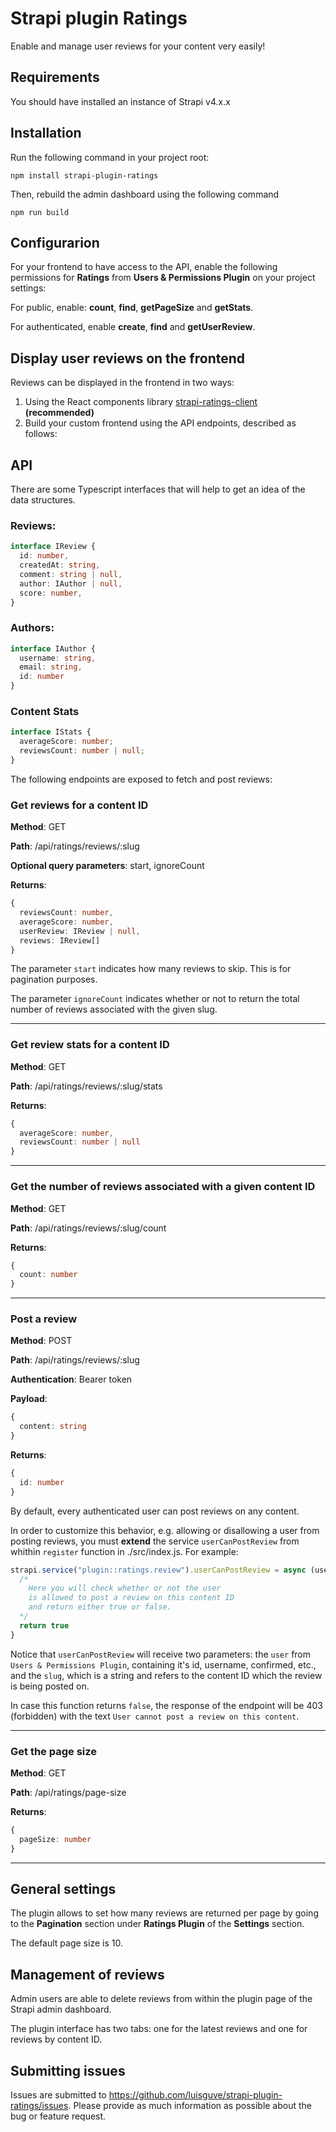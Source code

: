 # Strapi plugin Ratings

Enable and manage user reviews for your content very easily!

## Requirements

You should have installed an instance of Strapi v4.x.x

## Installation

Run the following command in your project root:

    npm install strapi-plugin-ratings

Then, rebuild the admin dashboard using the following command

    npm run build

## Configurarion

For your frontend to have access to the API, enable the following permissions for **Ratings** from **Users & Permissions Plugin** on your project settings:

For public, enable: **count**, **find**, **getPageSize** and **getStats**.

For authenticated, enable **create**, **find** and **getUserReview**.

## Display user reviews on the frontend

Reviews can be displayed in the frontend in two ways:

1. Using the React components library [strapi-ratings-client](https://npmjs.com/package/strapi-ratings-client) **(recommended)**
2. Build your custom frontend using the API endpoints, described as follows:

## API

There are some Typescript interfaces that will help to get an idea of the data structures.

### Reviews:

```ts
interface IReview {
  id: number,
  createdAt: string,
  comment: string | null,
  author: IAuthor | null,
  score: number,
}
```

### Authors:

```ts
interface IAuthor {
  username: string,
  email: string,
  id: number
}
```

### Content Stats

```ts
interface IStats {
  averageScore: number;
  reviewsCount: number | null;
}
```

The following endpoints are exposed to fetch and post reviews:

### Get reviews for a content ID

**Method**: GET

**Path**: /api/ratings/reviews/:slug

**Optional query parameters**: start, ignoreCount

**Returns**:

```ts
{
  reviewsCount: number,
  averageScore: number,
  userReview: IReview | null,
  reviews: IReview[]
}
```

The parameter `start` indicates how many reviews to skip. This is for pagination purposes.

The parameter `ignoreCount` indicates whether or not to return the total number of reviews associated with the given slug.

---

### Get review stats for a content ID

**Method**: GET

**Path**: /api/ratings/reviews/:slug/stats

**Returns**:

```ts
{
  averageScore: number,
  reviewsCount: number | null
}
```

---

### Get the number of reviews associated with a given content ID

**Method**: GET

**Path**: /api/ratings/reviews/:slug/count

**Returns**:

```ts
{
  count: number
}
```

---

### Post a review

**Method**: POST

**Path**: /api/ratings/reviews/:slug

**Authentication**: Bearer token

**Payload**:

```ts
{
  content: string
}
```

**Returns**:

```ts
{
  id: number
}
```

By default, every authenticated user can post reviews on any content.

In order to customize this behavior, e.g. allowing or disallowing a user from posting reviews, you must **extend** the service `userCanPostReview` from whithin `register` function in ./src/index.js. For example:

```js
strapi.service("plugin::ratings.review").userCanPostReview = async (user, slug) => {
  /*
    Here you will check whether or not the user
    is allowed to post a review on this content ID
    and return either true or false.
  */
  return true
}
```

Notice that `userCanPostReview` will receive two parameters: the `user` from `Users & Permissions Plugin`, containing it's id, username, confirmed, etc., and the `slug`, which is a string and refers to the content ID which the review is being posted on.

In case this function returns `false`, the response of the endpoint will be 403 (forbidden) with the text `User cannot post a review on this content`.

---

### Get the page size

**Method**: GET

**Path**: /api/ratings/page-size

**Returns**:

```ts
{
  pageSize: number
}
```

---

## General settings

The plugin allows to set how many reviews are returned per page by going to the **Pagination** section under **Ratings Plugin** of the **Settings** section.

The default page size is 10.

## Management of reviews

Admin users are able to delete reviews from within the plugin page of the Strapi admin dashboard.

The plugin interface has two tabs: one for the latest reviews and one for reviews by content ID.

## Submitting issues

Issues are submitted to https://github.com/luisguve/strapi-plugin-ratings/issues. Please provide as much information as possible about the bug or feature request.
